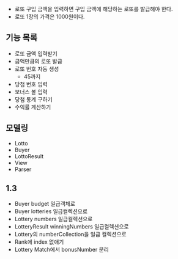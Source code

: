 - 로또 구입 금액을 입력하면 구입 금액에 해당하는 로또를 발급해야 한다.
- 로또 1장의 가격은 1000원이다.


## 기능 목록

- 로또 금액 입력받기
- 금액만큼의 로또 발급
- 로또 번호 자동 생성
  - 45까지
- 당첨 번호 입력
- 보너스 볼 입력
- 당첨 통계 구하기
- 수익률 계산하기

## 모델링

- Lotto
- Buyer
- LottoResult
- View
- Parser

## 1.3

- Buyer budget  일급객체로
- Buyer lotteries 일급컬렉션으로
- Lottery numbers 일급컬렉션으로
- LotteryResult winningNumbers 일급컬렉션으로
- Lottery의 numberCollection을 일급 컬렉션으로
- Rank에 index 없애기
- Lottery Match에서 bonusNumber 분리